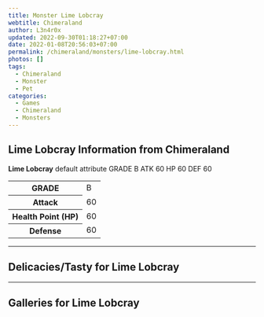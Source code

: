 ```yaml
---
title: Monster Lime Lobcray
webtitle: Chimeraland
author: L3n4r0x
updated: 2022-09-30T01:18:27+07:00
date: 2022-01-08T20:56:03+07:00
permalink: /chimeraland/monsters/lime-lobcray.html
photos: []
tags:
  - Chimeraland
  - Monster
  - Pet
categories:
  - Games
  - Chimeraland
  - Monsters
---
```


<section id="bootstrap-wrapper"><link rel="stylesheet" href="https://rawcdn.githack.com/dimaslanjaka/Web-Manajemen/0c3b5aa1813bd4abcd2c11bf3e37928b15c28664/css/bootstrap-5-3-0-alpha3-wrapper.css"/><h2>Lime Lobcray Information from Chimeraland</h2><p><b>Lime Lobcray</b> default attribute GRADE B ATK 60 HP 60 DEF 60<table><tr><th>GRADE</th><td>B</td></tr><tr><th>Attack</th><td>60</td></tr><tr><th>Health Point (HP)</th><td>60</td></tr><tr><th>Defense</th><td>60</td></tr></table></p><hr/><h2>Delicacies/Tasty for Lime Lobcray</h2><hr/><div id="gallery"><h2>Galleries for Lime Lobcray</h2><div class="row"></div></div></section>